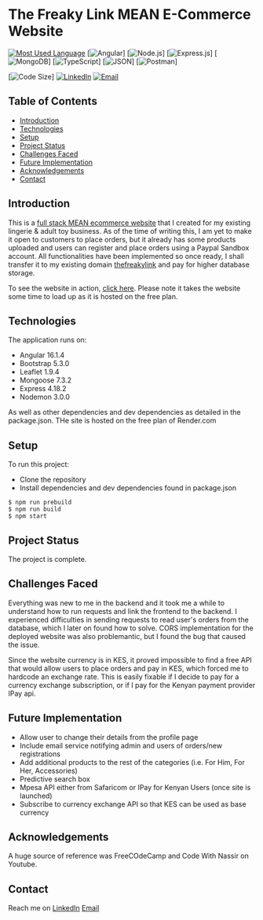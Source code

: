 # The Freaky Link MEAN E-Commerce Website

[![Most Used Language](https://img.shields.io/github/languages/top/athenacats/todo-list?style=for-the-badge)](https://github.com/athenacats/freakylinkweb)
[![Angular](https://img.shields.io/badge/Angular-DD0031?style=for-the-badge&logo=angular&logoColor=white)]
[![Node.js](https://img.shields.io/badge/Node.js-339933?style=for-the-badge&logo=nodedotjs&logoColor=white)]
[![Express.js](https://img.shields.io/badge/Express.js-000000?style=for-the-badge&logo=express&logoColor=white)]
[![MongoDB](https://img.shields.io/badge/MongoDB-4EA94B?style=for-the-badge&logo=mongodb&logoColor=white)]
[![TypeScript](https://img.shields.io/badge/TypeScript-007ACC?style=for-the-badge&logo=typescript&logoColor=white)]
[![JSON](https://img.shields.io/badge/json-5E5C5C?style=for-the-badge&logo=json&logoColor=white)]
[![Postman](https://img.shields.io/badge/Postman-FF6C37?style=for-the-badge&logo=Postman&logoColor=white)]

[![Code Size](https://img.shields.io/github/languages/code-size/athenacats/freakylinkweb?color=9cf&style=for-the-badge)]
[![LinkedIn](https://img.shields.io/badge/LinkedIn-0077B5?style=for-the-badge&logo=linkedin&logoColor=white)](https://www.linkedin.com/in/esther-lonyangapuo/)
[![Email](https://img.shields.io/badge/Gmail-D14836?style=for-the-badge&logo=gmail&logoColor=white)](mailto:chenalonya@gmail.com)

## Table of Contents

- [Introduction](#introduction)
- [Technologies](#technologies)
- [Setup](#setup)
- [Project Status](#project-status)
- [Challenges Faced](#challenges-faced)
- [Future Implementation](#future-implementation)
- [Acknowledgements](#acknowledgements)
- [Contact](#contact)

## Introduction

This is a [full stack MEAN ecommerce website](https://thefreakylink.onrender.com/) that I created for my existing lingerie & adult toy business. As of the time of writing this, I am yet to make it open to customers to place orders, but it already has some products uploaded and users can register and place orders using a Paypal Sandbox account. All functionalities have been implemented so once ready, I shall transfer it to my existing domain [thefreakylink](https://thefreakylink.com/) and pay for higher database storage.

To see the website in action, [click here](https://thefreakylink.onrender.com/). Please note it takes the website some time to load up as it is hosted on the free plan.

## Technologies

The application runs on:
- Angular 16.1.4
- Bootstrap 5.3.0
- Leaflet 1.9.4
- Mongoose 7.3.2
- Express 4.18.2
- Nodemon 3.0.0

As well as other dependencies and dev dependencies as detailed in the package.json. THe site is hosted on the free plan of Render.com

## Setup

To run this project:
- Clone the repository
- Install dependencies and dev dependencies found in package.json

```
$ npm run prebuild
$ npm run build
$ npm start
```

## Project Status

The project is complete.

## Challenges Faced

Everything was new to me in the backend and it took me a while to understand how to run requests and link the frontend to the backend. I experienced difficulties in sending requests to read user's orders from the database, which I later on found how to solve. CORS implementation for the deployed website was also problemantic, but I found the bug that caused the issue.

Since the website currency is in KES, it proved impossible to find a free API that would allow users to place orders and pay in KES, which forced me to hardcode an exchange rate. This is easily fixable if I decide to pay for a currency exchange subscription, or if I pay for the Kenyan payment provider IPay api.

## Future Implementation

- Allow user to change their details from the profile page
- Include email service notifying admin and users of orders/new registrations
- Add additional products to the rest of the categories (i.e. For Him, For Her, Accessories)
- Predictive search box
- Mpesa API either from Safaricom or IPay for Kenyan Users (once site is launched)
- Subscribe to currency exchange API so that KES can be used as base currency

## Acknowledgements

A huge source of reference was FreeCOdeCamp and Code With Nassir on Youtube.

## Contact

Reach me on
[LinkedIn](https://www.linkedin.com/in/esther-lonyangapuo/)
[Email](mailto:chenalonya@gmail.com)
